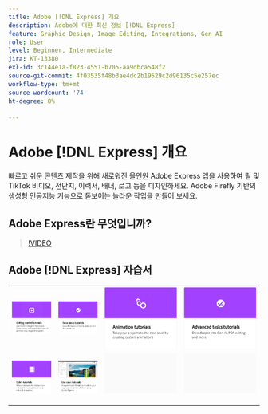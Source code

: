 ```yaml
---
title: Adobe [!DNL Express] 개요
description: Adobe에 대한 최신 정보 [!DNL Express]
feature: Graphic Design, Image Editing, Integrations, Gen AI
role: User
level: Beginner, Intermediate
jira: KT-13380
exl-id: 3c144e1a-f823-4551-b705-aa9dbca548f2
source-git-commit: 4f03535f48b3ae4dc2b19529c2d96135c5e257ec
workflow-type: tm+mt
source-wordcount: '74'
ht-degree: 8%

---
```


# Adobe [!DNL Express] 개요

빠르고 쉬운 콘텐츠 제작을 위해 새로워진 올인원 Adobe Express 앱을 사용하여 릴 및 TikTok 비디오, 전단지, 이력서, 배너, 로고 등을 디자인하세요. Adobe Firefly 기반의 생성형 인공지능 기능으로 돋보이는 놀라운 작업을 만들어 보세요.

## Adobe Express란 무엇입니까?

>[!VIDEO](https://video.tv.adobe.com/v/3420225?quality=12&learn=on&hidetitle=true)

## Adobe [!DNL Express] 자습서

<table style="table-layout:fixed">
<tr>
   <td>
      <a href="https://experienceleague.adobe.com/docs/creative-cloud-enterprise-learn/cce-learning-hub/expressoverview/expresshowto/overview-express-how-to.html?#getting-started">
         <img alt="시작하기 자습서" src="assets/get-started.png" />
      </a>
   </td>
   <td>
      <a href="https://experienceleague.adobe.com/docs/creative-cloud-enterprise-learn/cce-learning-hub/expressoverview/expresshowto/overview-express-how-to.html#basic-tasks">
         <img alt="기본 작업 튜토리얼" src="assets/basic-tasks.png" />
      </a>
   </td>
   <td>
      <a href="https://experienceleague.adobe.com/docs/creative-cloud-enterprise-learn/cce-learning-hub/expressoverview/expresshowto/overview-express-how-to.html#animation">
         <img alt="애니메이션 튜토리얼" src="assets/animation.png" />
      </a>
  </td>
   <td>
      <a href="https://experienceleague.adobe.com/docs/creative-cloud-enterprise-learn/cce-learning-hub/expressoverview/expresshowto/overview-express-how-to.html#advanced-tasks">
         <img alt="애니메이션 튜토리얼" src="assets/advanced-tasks.png" />
      </a>
  </td>
</tr>
<tr>
  <td>
      <a href="https://experienceleague.adobe.com/docs/creative-cloud-enterprise-learn/cce-learning-hub/expressoverview/expresshowto/overview-express-how-to.html#video">
         <img alt="비디오 자습서" src="assets/video.png" />
      </a>
  </td>
   <td>
      <a href="overview-express-use-case-tutorials.md">
         <img alt="Adobe Express 사용 사례 튜토리얼" src="assets/use-case-tutorials.png" />
      </a>
   </td>
  <td>
    <img alt="스페이서" src="../assets/Gray_thumbnail.png" />
    <div>
    <br>
  </td>
  <td>
    <img alt="스페이서" src="../assets/Gray_thumbnail.png" />
    <div>
    <br>
  </td>
</tr>
</table>